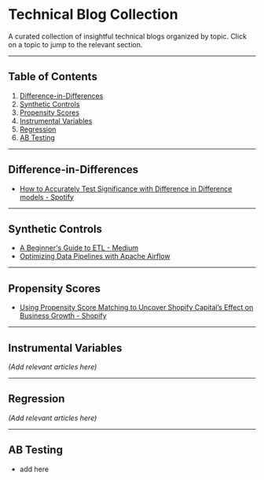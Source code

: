 
# Technical Blog Collection

A curated collection of insightful technical blogs organized by topic. Click on a topic to jump to the relevant section.

---

## Table of Contents

1. [Difference-in-Differences](#difference-in-differences)  
2. [Synthetic Controls](#synthetic-control)  
3. [Propensity Scores](#propensity-scores)  
4. [Instrumental Variables](#instrumental-variable)  
5. [Regression](#linear-regression)
6. [AB Testing](#ab-testing) 
---

## Difference-in-Differences
- [How to Accurately Test Significance with Difference in Difference models - Spotify](https://engineering.atspotify.com/2023/09/how-to-accurately-test-significance-with-difference-in-difference-models/)  


---

## Synthetic Controls
- [A Beginner's Guide to ETL - Medium](https://medium.com/beginners-guide-to-etl)  
- [Optimizing Data Pipelines with Apache Airflow](https://airflow.apache.org/optimizing-data-pipelines)  

---

## Propensity Scores
- [Using Propensity Score Matching to Uncover Shopify Capital’s Effect on Business Growth - Shopify](https://shopify.engineering/propensity-score-matching-shopify-capital)

---

## Instrumental Variables
*(Add relevant articles here)*

---

## Regression
*(Add relevant articles here)*

---
## AB Testing
- add here 



